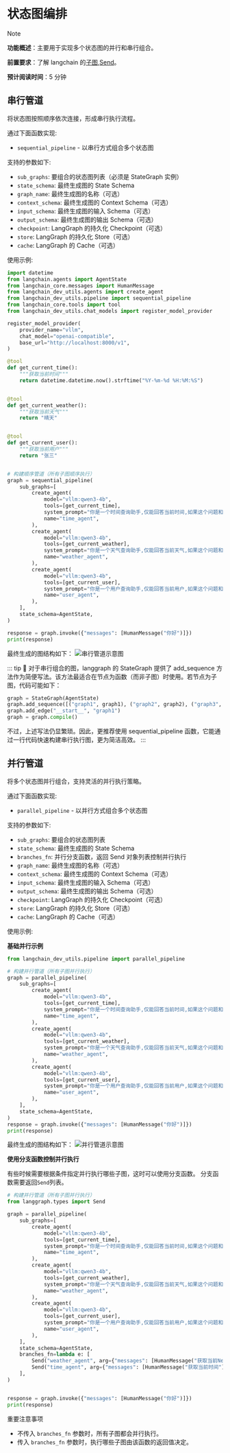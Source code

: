 # 状态图编排

> [!NOTE]
>
> **功能概述**：主要用于实现多个状态图的并行和串行组合。
>
> **前置要求**：了解 langchain 的[子图](https://docs.langchain.com/oss/python/langgraph/use-subgraphs),[Send](https://docs.langchain.com/oss/python/langgraph/graph-api#send)。
>
> **预计阅读时间**：5 分钟

## 串行管道

将状态图按照顺序依次连接，形成串行执行流程。

通过下面函数实现:

- `sequential_pipeline` - 以串行方式组合多个状态图

支持的参数如下:

- `sub_graphs`: 要组合的状态图列表（必须是 StateGraph 实例）
- `state_schema`: 最终生成图的 State Schema
- `graph_name`: 最终生成图的名称（可选）
- `context_schema`: 最终生成图的 Context Schema（可选）
- `input_schema`: 最终生成图的输入 Schema（可选）
- `output_schema`: 最终生成图的输出 Schema（可选）
- `checkpoint`: LangGraph 的持久化 Checkpoint（可选）
- `store`: LangGraph 的持久化 Store（可选）
- `cache`: LangGraph 的 Cache（可选）

使用示例:

```python
import datetime
from langchain.agents import AgentState
from langchain_core.messages import HumanMessage
from langchain_dev_utils.agents import create_agent
from langchain_dev_utils.pipeline import sequential_pipeline
from langchain_core.tools import tool
from langchain_dev_utils.chat_models import register_model_provider

register_model_provider(
    provider_name="vllm",
    chat_model="openai-compatible",
    base_url="http://localhost:8000/v1",
)

@tool
def get_current_time():
    """获取当前时间"""
    return datetime.datetime.now().strftime("%Y-%m-%d %H:%M:%S")


@tool
def get_current_weather():
    """获取当前天气"""
    return "晴天"


@tool
def get_current_user():
    """获取当前用户"""
    return "张三"


# 构建顺序管道（所有子图顺序执行）
graph = sequential_pipeline(
    sub_graphs=[
        create_agent(
            model="vllm:qwen3-4b",
            tools=[get_current_time],
            system_prompt="你是一个时间查询助手,仅能回答当前时间,如果这个问题和时间无关,请直接回答我无法回答",
            name="time_agent",
        ),
        create_agent(
            model="vllm:qwen3-4b",
            tools=[get_current_weather],
            system_prompt="你是一个天气查询助手,仅能回答当前天气,如果这个问题和天气无关,请直接回答我无法回答",
            name="weather_agent",
        ),
        create_agent(
            model="vllm:qwen3-4b",
            tools=[get_current_user],
            system_prompt="你是一个用户查询助手,仅能回答当前用户,如果这个问题和用户无关,请直接回答我无法回答",
            name="user_agent",
        ),
    ],
    state_schema=AgentState,
)

response = graph.invoke({"messages": [HumanMessage("你好")]})
print(response)
```

最终生成的图结构如下：
![串行管道示意图](/img/sequential.png)

::: tip 📝
对于串行组合的图，langgraph 的 StateGraph 提供了 add_sequence 方法作为简便写法。该方法最适合在节点为函数（而非子图）时使用。若节点为子图，代码可能如下：

```python
graph = StateGraph(AgentState)
graph.add_sequence([("graph1", graph1), ("graph2", graph2), ("graph3", graph3)])
graph.add_edge("__start__", "graph1")
graph = graph.compile()
```

不过，上述写法仍显繁琐。因此，更推荐使用 sequential_pipeline 函数，它能通过一行代码快速构建串行执行图，更为简洁高效。
:::

## 并行管道

将多个状态图并行组合，支持灵活的并行执行策略。

通过下面函数实现:

- `parallel_pipeline` - 以并行方式组合多个状态图

支持的参数如下:

- `sub_graphs`: 要组合的状态图列表
- `state_schema`: 最终生成图的 State Schema
- `branches_fn`: 并行分支函数，返回 Send 对象列表控制并行执行
- `graph_name`: 最终生成图的名称（可选）
- `context_schema`: 最终生成图的 Context Schema（可选）
- `input_schema`: 最终生成图的输入 Schema（可选）
- `output_schema`: 最终生成图的输出 Schema（可选）
- `checkpoint`: LangGraph 的持久化 Checkpoint（可选）
- `store`: LangGraph 的持久化 Store（可选）
- `cache`: LangGraph 的 Cache（可选）

使用示例:

**基础并行示例**

```python
from langchain_dev_utils.pipeline import parallel_pipeline

# 构建并行管道（所有子图并行执行）
graph = parallel_pipeline(
    sub_graphs=[
        create_agent(
            model="vllm:qwen3-4b",
            tools=[get_current_time],
            system_prompt="你是一个时间查询助手,仅能回答当前时间,如果这个问题和时间无关,请直接回答我无法回答",
            name="time_agent",
        ),
        create_agent(
            model="vllm:qwen3-4b",
            tools=[get_current_weather],
            system_prompt="你是一个天气查询助手,仅能回答当前天气,如果这个问题和天气无关,请直接回答我无法回答",
            name="weather_agent",
        ),
        create_agent(
            model="vllm:qwen3-4b",
            tools=[get_current_user],
            system_prompt="你是一个用户查询助手,仅能回答当前用户,如果这个问题和用户无关,请直接回答我无法回答",
            name="user_agent",
        ),
    ],
    state_schema=AgentState,
)
response = graph.invoke({"messages": [HumanMessage("你好")]})
print(response)
```

最终生成的图结构如下：
![并行管道示意图](/img/parallel.png)

**使用分支函数控制并行执行**

有些时候需要根据条件指定并行执行哪些子图，这时可以使用分支函数。
分支函数需要返回`Send`列表。

```python
# 构建并行管道（所有子图并行执行）
from langgraph.types import Send

graph = parallel_pipeline(
    sub_graphs=[
        create_agent(
            model="vllm:qwen3-4b",
            tools=[get_current_time],
            system_prompt="你是一个时间查询助手,仅能回答当前时间,如果这个问题和时间无关,请直接回答我无法回答",
            name="time_agent",
        ),
        create_agent(
            model="vllm:qwen3-4b",
            tools=[get_current_weather],
            system_prompt="你是一个天气查询助手,仅能回答当前天气,如果这个问题和天气无关,请直接回答我无法回答",
            name="weather_agent",
        ),
        create_agent(
            model="vllm:qwen3-4b",
            tools=[get_current_user],
            system_prompt="你是一个用户查询助手,仅能回答当前用户,如果这个问题和用户无关,请直接回答我无法回答",
            name="user_agent",
        ),
    ],
    state_schema=AgentState,
    branches_fn=lambda e: [
        Send("weather_agent", arg={"messages": [HumanMessage("获取当前New York天气")]}),
        Send("time_agent", arg={"messages": [HumanMessage("获取当前时间")]}),
    ],
)


response = graph.invoke({"messages": [HumanMessage("你好")]})
print(response)
```

重要注意事项

- 不传入 `branches_fn` 参数时，所有子图都会并行执行。
- 传入 `branches_fn` 参数时，执行哪些子图由该函数的返回值决定。
